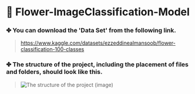 # 🌺 Flower-ImageClassification-Model

### ✤ You can download the 'Data Set' from the following link.
> https://www.kaggle.com/datasets/ezzeddinealmansoob/flower-classification-100-classes

### ✤ The structure of the project, including the placement of files and folders, should look like this.

> ![The structure of the project (image)](https://i.ibb.co/fMWSw4Z/structure.jpg)


